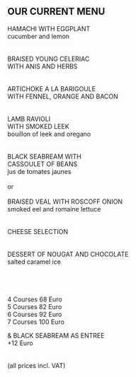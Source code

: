 ## OUR CURRENT MENU

HAMACHI  WITH EGGPLANT  
cucumber and lemon  
<br>
<br>
BRAISED YOUNG CELERIAC  
WITH ANIS AND HERBS  
<br>
<br>
ARTICHOKE A LA BARIGOULE  
WITH FENNEL, ORANGE AND BACON  
<br>
<br>
LAMB RAVIOLI  
WITH SMOKED LEEK  
bouillon of leek and oregano  
<br>
<br>
BLACK SEABREAM WITH  
CASSOULET OF BEANS  
jus de tomates jaunes  
<br>
or  
<br>
BRAISED VEAL WITH ROSCOFF ONION  
smoked eel and romaine lettuce  
<br>
<br>
CHEESE SELECTION  
<br>
<br>
DESSERT OF NOUGAT AND CHOCOLATE  
salted caramel ice  
<br>
<br>
<br>   
4 Courses 68 Euro  
5 Courses 82 Euro  
6 Courses 92 Euro  
7 Courses 100 Euro  
  
& BLACK SEABREAM AS ENTREE  
+12 Euro  
<br>
<br>
(all prices incl. VAT)

